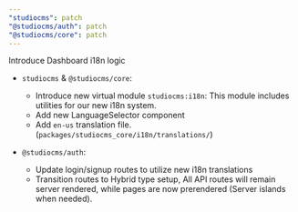 ```yaml
---
"studiocms": patch
"@studiocms/auth": patch
"@studiocms/core": patch
---
```


Introduce Dashboard i18n logic

- `studiocms` & `@studiocms/core`:
    - Introduce new virtual module `studiocms:i18n`:
    This module includes utilities for our new i18n system.
    - Add new LanguageSelector component
    - Add `en-us` translation file. (`packages/studiocms_core/i18n/translations/`)

- `@studiocms/auth`:
    - Update login/signup routes to utilize new i18n translations
    - Transition routes to Hybrid type setup, All API routes will remain server rendered, while pages are now prerendered (Server islands when needed).